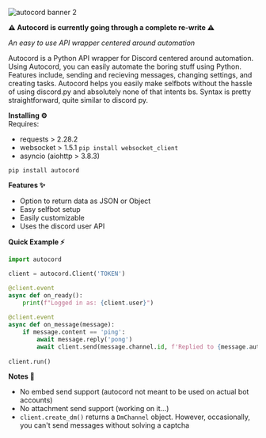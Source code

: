 ![autocord banner 2](https://user-images.githubusercontent.com/100868154/222307879-ca12be88-c816-47dc-8769-b8e39dbdd986.png)

**⚠️ Autocord is currently going through a complete re-write ⚠️**

_An easy to use API wrapper centered around automation_

Autocord is a Python API wrapper for Discord centered around automation. Using Autocord, you can easily automate the boring stuff using Python. Features include, sending and recieving messages, changing settings, and creating tasks. Autocord helps you easily make selfbots without the hassle of using discord.py and absolutely none of that intents bs. Syntax is pretty straightforward, quite similar to discord py.

**Installing ⚙️** <br>
Requires:
- requests > 2.28.2
- websocket > 1.5.1 `pip install websocket_client`
- asyncio (aiohttp > 3.8.3)<br>

`pip install autocord`

**Features ✨**
- Option to return data as JSON or Object
- Easy selfbot setup
- Easily customizable
- Uses the discord user API 

**Quick Example ⚡**
```py
import autocord

client = autocord.Client('TOKEN')

@client.event
async def on_ready():
    print(f"Logged in as: {client.user}")
    
@client.event
async def on_message(message):
    if message.content == 'ping':
        await message.reply('pong')
        await client.send(message.channel.id, f'Replied to {message.author.username}')
    
client.run()
```

**Notes 📜**
- No embed send support (autocord not meant to be used on actual bot accounts)
- No attachment send support (working on it...)
- `client.create_dm()` returns a `DmChannel` object. However, occasionally, you can't send messages without solving a captcha 
